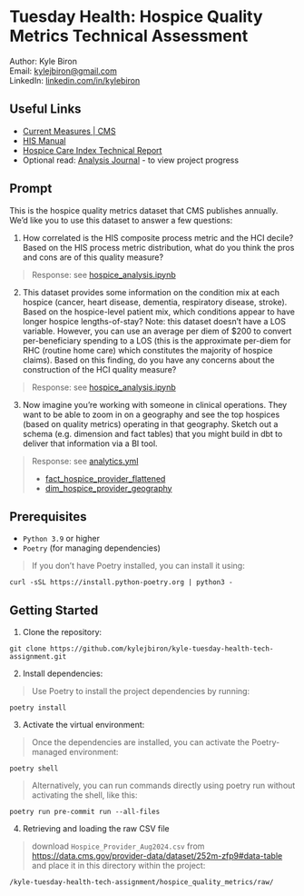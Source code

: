 # Tuesday Health: Hospice Quality Metrics Technical Assessment
Author: Kyle Biron  
Email: kylejbiron@gmail.com  
LinkedIn: [linkedin.com/in/kylebiron](https://www.linkedin.com/in/kylebiron/)

## Useful Links
* [Current Measures | CMS](https://www.cms.gov/medicare/quality/hospice/current-measures)
* [HIS Manual](https://www.cms.gov/files/document/hismanualv302apr152024.pdf)
* [Hospice Care Index Technical Report](https://www.cms.gov/files/document/hospice-care-index-hci-technical-reportjuly-2022.pdf)
* Optional read: [Analysis Journal](https://docs.google.com/document/d/1SECftKCQdrU6C_VH_hN-ZWl7HQkYOIakkvui1QyOsz0/edit#heading=h.xwpvjeusiqjw) - to view project progress 

## Prompt

This is the hospice quality metrics dataset that CMS publishes annually.  We’d like you to use this dataset to answer a few questions:

1. How correlated is the HIS composite process metric and the HCI decile?  Based on the HIS process metric distribution, what do you think the pros and cons are of this quality measure?
> Response: see [hospice_analysis.ipynb](hospice_quality_metrics/notebooks/hospice_analysis.ipynb)
2. This dataset provides some information on the condition mix at each hospice (cancer, heart disease, dementia, respiratory disease, stroke).  Based on the hospice-level patient mix, which conditions appear to have longer hospice lengths-of-stay?  Note: this dataset doesn’t have a LOS variable.  However, you can use an average per diem of $200 to convert per-beneficiary spending to a LOS (this is the approximate per-diem for RHC (routine home care) which constitutes the majority of hospice claims).  Based on this finding, do you have any concerns about the construction of the HCI quality measure?
> Response: see [hospice_analysis.ipynb](hospice_quality_metrics/notebooks/hospice_analysis.ipynb)
3. Now imagine you’re working with someone in clinical operations.  They want to be able to zoom in on a geography and see the top hospices (based on quality metrics) operating in that geography.  Sketch out a schema (e.g. dimension and fact tables) that you might build in dbt to deliver that information via a BI tool.
> Response: see [analytics.yml](hospice_quality_metrics/models/analytics/analytics.yml)
> - [fact_hospice_provider_flattened](https://github.com/kylejbiron/kyle-tuesday-health-tech-assignment/blob/main/hospice_quality_metrics/models/analytics/analytics.yml#L4)
> - [dim_hospice_provider_geography](https://github.com/kylejbiron/kyle-tuesday-health-tech-assignment/blob/main/hospice_quality_metrics/models/analytics/analytics.yml#L211)


## Prerequisites
- ```Python 3.9``` or higher
- ```Poetry``` (for managing dependencies)
>If you don’t have Poetry installed, you can install it using:  

```
curl -sSL https://install.python-poetry.org | python3 -
```

## Getting Started

1. Clone the repository:

```
git clone https://github.com/kylejbiron/kyle-tuesday-health-tech-assignment.git
```


2. Install dependencies:  
> Use Poetry to install the project dependencies by running:


```
poetry install
```


3. Activate the virtual environment:
> Once the dependencies are installed, you can activate the Poetry-managed environment:

```
poetry shell
```

> Alternatively, you can run commands directly using poetry run without activating the shell, like this:

```
poetry run pre-commit run --all-files 
```

4. Retrieving and loading the raw CSV file

> download ```Hospice_Provider_Aug2024.csv``` from https://data.cms.gov/provider-data/dataset/252m-zfp9#data-table  and place it in this directory within the project:

```/kyle-tuesday-health-tech-assignment/hospice_quality_metrics/raw/```



